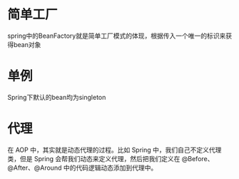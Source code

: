 # 简单工厂

spring中的BeanFactory就是简单工厂模式的体现，根据传入一个唯一的标识来获得bean对象

# 单例

Spring下默认的bean均为singleton


# 代理

在 AOP 中，其实就是动态代理的过程。比如 Spring 中，我们自己不定义代理类，但是 Spring 会帮我们动态来定义代理，然后把我们定义在 @Before、@After、@Around 中的代码逻辑动态添加到代理中。
